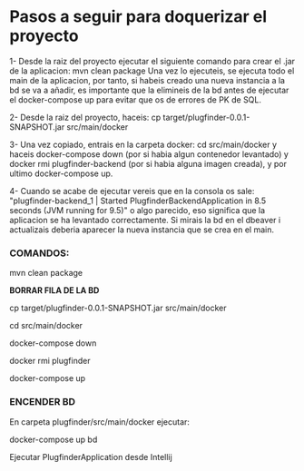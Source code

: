 # Pasos a seguir para doquerizar el proyecto

1- Desde la raiz del proyecto ejecutar el siguiente comando para crear el .jar de la aplicacion: mvn clean package
    Una vez lo ejecuteis, se ejecuta todo el main de la aplicacion, por tanto, si habeis creado una nueva instancia a la bd se va a añadir, es importante que la elimineis de
    la bd antes de ejecutar el docker-compose up para evitar que os de errores de PK de SQL.

2- Desde la raiz del proyecto, haceis: cp target/plugfinder-0.0.1-SNAPSHOT.jar src/main/docker

3- Una vez copiado, entrais en la carpeta docker: cd src/main/docker y haceis docker-compose down (por si habia algun contenedor levantado) y docker rmi plugfinder-backend (por si habia alguna imagen creada),
    y por ultimo docker-compose up.

4- Cuando se acabe de ejecutar vereis que en la consola os sale: "plugfinder-backend_1  | Started PlugfinderBackendApplication in 8.5 seconds (JVM running for 9.5)" o algo parecido,
    eso significa que la aplicacion se ha levantado correctamente. Si mirais la bd en el dbeaver i actualizais deberia aparecer la nueva instancia que se crea en el main.

### **COMANDOS:**

mvn clean package

**BORRAR FILA DE LA BD** 

cp target/plugfinder-0.0.1-SNAPSHOT.jar src/main/docker

cd src/main/docker

docker-compose down

docker rmi plugfinder

docker-compose up

### **ENCENDER BD**

En carpeta plugfinder/src/main/docker ejecutar:

docker-compose up bd

Ejecutar PlugfinderApplication desde Intellij
